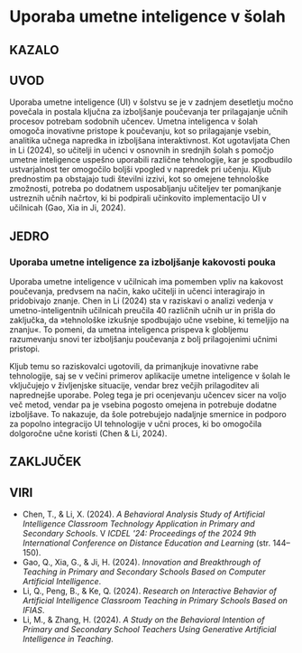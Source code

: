 # Uporaba umetne inteligence v šolah

## KAZALO
## UVOD
Uporaba umetne inteligence (UI) v šolstvu se je v zadnjem desetletju močno povečala in postala ključna za izboljšanje poučevanja ter prilagajanje učnih procesov potrebam sodobnih učencev. Umetna inteligenca v šolah omogoča inovativne pristope k poučevanju, kot so prilagajanje vsebin, analitika učnega napredka in izboljšana interaktivnost. Kot ugotavljata Chen in Li (2024), so učitelji in učenci v osnovnih in srednjih šolah s pomočjo umetne inteligence uspešno uporabili različne tehnologije, kar je spodbudilo ustvarjalnost ter omogočilo boljši vpogled v napredek pri učenju. Kljub prednostim pa obstajajo tudi številni izzivi, kot so omejene tehnološke zmožnosti, potreba po dodatnem usposabljanju učiteljev ter pomanjkanje ustreznih učnih načrtov, ki bi podpirali učinkovito implementacijo UI v učilnicah (Gao, Xia in Ji, 2024). 

## JEDRO

### Uporaba umetne inteligence za izboljšanje kakovosti pouka

Uporaba umetne inteligence v učilnicah ima pomemben vpliv na kakovost poučevanja, predvsem na način, kako učitelji in učenci interagirajo in pridobivajo znanje. Chen in Li (2024) sta v raziskavi o analizi vedenja v umetno-inteligentnih učilnicah preučila 40 različnih učnih ur in prišla do zaključka, da »tehnološke izkušnje spodbujajo učne vsebine, ki temeljijo na znanju«. To pomeni, da umetna inteligenca prispeva k globljemu razumevanju snovi ter izboljšanju poučevanja z bolj prilagojenimi učnimi pristopi. 

Kljub temu so raziskovalci ugotovili, da primanjkuje inovativne rabe tehnologije, saj se v večini primerov aplikacije umetne inteligence v šolah le vključujejo v življenjske situacije, vendar brez večjih prilagoditev ali naprednejše uporabe. Poleg tega je pri ocenjevanju učencev sicer na voljo več metod, vendar pa je vsebina pogosto omejena in potrebuje dodatne izboljšave. To nakazuje, da šole potrebujejo nadaljnje smernice in podporo za popolno integracijo UI tehnologije v učni proces, ki bo omogočila dolgoročne učne koristi (Chen & Li, 2024).

## ZAKLJUČEK
## VIRI
- Chen, T., & Li, X. (2024). *A Behavioral Analysis Study of Artificial Intelligence Classroom Technology Application in Primary and Secondary Schools*. V *ICDEL '24: Proceedings of the 2024 9th International Conference on Distance Education and Learning* (str. 144–150). 
- Gao, Q., Xia, G., & Ji, H. (2024). *Innovation and Breakthrough of Teaching in Primary and Secondary Schools Based on Computer Artificial Intelligence*.
- Li, Q., Peng, B., & Ke, Q. (2024). *Research on Interactive Behavior of Artificial Intelligence Classroom Teaching in Primary Schools Based on IFIAS*.
- Li, M., & Zhang, H. (2024). *A Study on the Behavioral Intention of Primary and Secondary School Teachers Using Generative Artificial Intelligence in Teaching*.


